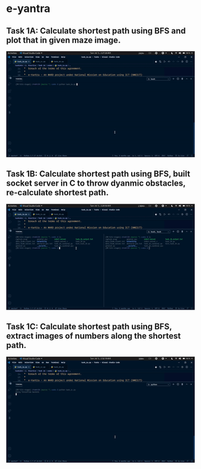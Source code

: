 # e-yantra

## Task 1A: Calculate shortest path using BFS and plot that in given maze image.

![Task 1A Demo](t1a.gif)

## Task 1B: Calculate shortest path using BFS, built socket server in C to throw dyanmic obstacles, re-calculate shortest path.

![Task 1B Demo](t1b.gif)

## Task 1C: Calculate shortest path using BFS, extract images of numbers along the shortest path.

![Task 1C Demo](t1c.gif)
